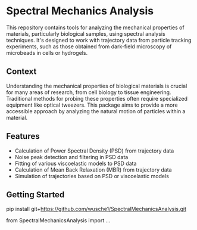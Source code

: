 # Spectral Mechanics Analysis

This repository contains tools for analyzing the mechanical properties of materials, particularly biological samples, using spectral analysis techniques. It's designed to work with trajectory data from particle tracking experiments, such as those obtained from dark-field microscopy of microbeads in cells or hydrogels.

## Context

Understanding the mechanical properties of biological materials is crucial for many areas of research, from cell biology to tissue engineering. Traditional methods for probing these properties often require specialized equipment like optical tweezers. This package aims to provide a more accessible approach by analyzing the natural motion of particles within a material.

## Features

- Calculation of Power Spectral Density (PSD) from trajectory data
- Noise peak detection and filtering in PSD data
- Fitting of various viscoelastic models to PSD data
- Calculation of Mean Back Relaxation (MBR) from trajectory data
- Simulation of trajectories based on PSD or viscoelastic models

## Getting Started

pip install git+https://github.com/wusche1/SpectralMechanicsAnalysis.git 

from SpectralMechanicsAnalysis import ...
